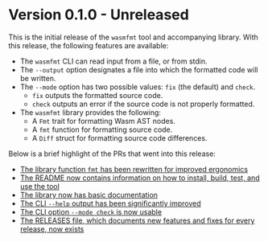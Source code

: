 Version 0.1.0 - Unreleased
==========================

This is the initial release of the `wasmfmt` tool and accompanying library.
With this release, the following features are available:

- The `wasmfmt` CLI can read input from a file, or from stdin.
- The `--output` option designates a file into which the formatted code will be written.
- The `--mode` option has two possible values: `fix` (the default) and `check`.
    - `fix` outputs the formatted source code.
    - `check` outputs an error if the source code is not properly formatted.
- The `wasmfmt` library provides the following:
    - A `Fmt` trait for formatting Wasm AST nodes.
    - A `fmt` function for formatting source code.
    - A `Diff` struct for formatting source code differences.

Below is a brief highlight of the PRs that went into this release:

- [The library function `fmt` has been rewritten for improved ergonomics][27]
- [The README now contains information on how to install, build, test, and use the tool][29]
- [The library now has basic documentation][30]
- [The CLI `--help` output has been significantly improved][32]
- [The CLI option `--mode check` is now usable][33]
- [The RELEASES file, which documents new features and fixes for every release, now exists][38]

[27]: https://github.com/philipahlberg/wasmfmt/pull/27
[29]: https://github.com/philipahlberg/wasmfmt/pull/29
[30]: https://github.com/philipahlberg/wasmfmt/pull/30
[32]: https://github.com/philipahlberg/wasmfmt/pull/32
[33]: https://github.com/philipahlberg/wasmfmt/pull/33
[38]: https://github.com/philipahlberg/wasmfmt/pull/38
